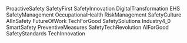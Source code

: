 ProactiveSafety 
SafetyFirst 
SafetyInnovation 
DigitalTransformation 
EHS 
SafetyManagement 
OccupationalHealth 
RiskManagement 
SafetyCulture 
AIInSafety 
FutureOfWork 
TechForGood 
SafetySolutions 
Industry4_0 
SmartSafety 
PreventiveMeasures 
SafetyTechRevolution 
AIForGood 
SafetyStandards 
TechInnovation
